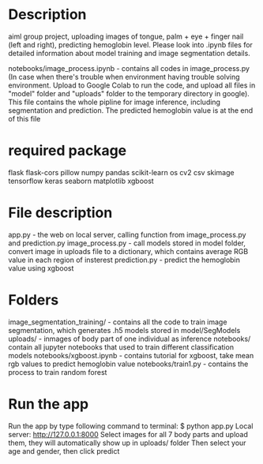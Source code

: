 # Description
aiml group project, uploading images of tongue, palm + eye + finger nail (left and right), predicting hemoglobin level.
Please look into .ipynb files for detailed information about model training and image segmentation details.

notebooks/image_process.ipynb - contains all codes in image_process.py (In case when there's trouble when environment having trouble solving environment. Upload to Google Colab to run the code, and upload all files in "model" folder and "uploads" folder to the temporary directory in google). This file contains the whole pipline for image inference, including segmentation and prediction. The predicted hemoglobin value is at the end of this file

# required package 
flask
flask-cors 
pillow 
numpy 
pandas 
scikit-learn
os
cv2
csv
skimage
tensorflow
keras
seaborn
matplotlib
xgboost

# File description
app.py - the web on local server, calling function from image_process.py and prediction.py
image_process.py - call models stored in model folder, convert image in uploads file to a dictionary, which contains average RGB value in each region of insterest
prediction.py - predict the hemoglobin value using xgboost



# Folders
image_segmentation_training/ - contains all the code to train image segmentation, which generates .h5 models stored in model/SegModels
uploads/ - inmages of body part of one individual as inference
notebooks/ contain all jupyter notebooks that used to train different classification models
notebooks/xgboost.ipynb - contains tutorial for xgboost, take mean rgb values to predict hemoglobin value
notebooks/train1.py    - contains the process to train random forest



# Run the app
Run the app by type following command to terminal:
$ python app.py
Local server: http://127.0.0.1:8000
Select images for all 7 body parts and upload them, they will automatically show up in uploads/ folder
Then select your age and gender, then click predict